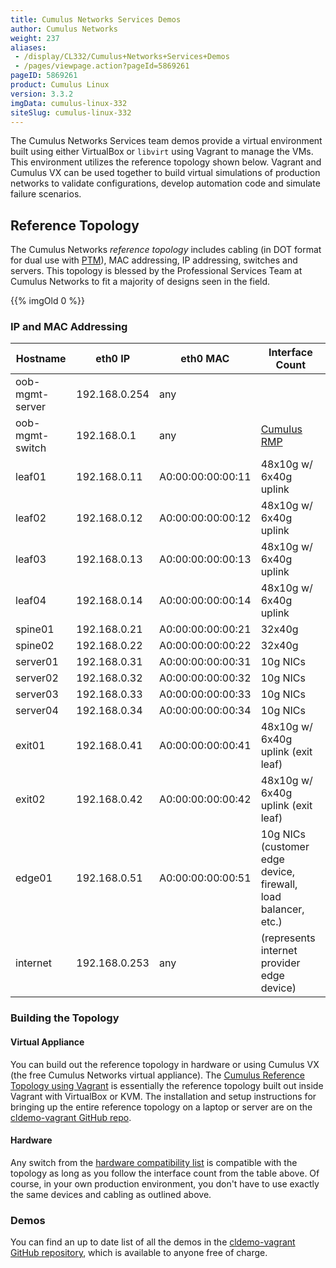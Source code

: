 ```yaml
---
title: Cumulus Networks Services Demos
author: Cumulus Networks
weight: 237
aliases:
 - /display/CL332/Cumulus+Networks+Services+Demos
 - /pages/viewpage.action?pageId=5869261
pageID: 5869261
product: Cumulus Linux
version: 3.3.2
imgData: cumulus-linux-332
siteSlug: cumulus-linux-332
---
```

The Cumulus Networks Services team demos provide a virtual environment
built using either VirtualBox or `libvirt` using Vagrant to manage the
VMs. This environment utilizes the reference topology shown below.
Vagrant and Cumulus VX can be used together to build virtual simulations
of production networks to validate configurations, develop automation
code and simulate failure scenarios.

## <span>Reference Topology</span>

The Cumulus Networks *reference topology* includes cabling (in DOT
format for dual use with
[PTM](/version/cumulus-linux-332/Layer-One-and-Two/Prescriptive-Topology-Manager---PTM)),
MAC addressing, IP addressing, switches and servers. This topology is
blessed by the Professional Services Team at Cumulus Networks to fit a
majority of designs seen in the field.

{{% imgOld 0 %}}

### <span>IP and MAC Addressing</span>

| Hostname        | eth0 IP       | eth0 MAC          | Interface Count                                                  |
| --------------- | ------------- | ----------------- | ---------------------------------------------------------------- |
| oob-mgmt-server | 192.168.0.254 | any               |                                                                  |
| oob-mgmt-switch | 192.168.0.1   | any               | [Cumulus RMP](https://cumulusnetworks.com/cumulus-rmp/overview/) |
| leaf01          | 192.168.0.11  | A0:00:00:00:00:11 | 48x10g w/ 6x40g uplink                                           |
| leaf02          | 192.168.0.12  | A0:00:00:00:00:12 | 48x10g w/ 6x40g uplink                                           |
| leaf03          | 192.168.0.13  | A0:00:00:00:00:13 | 48x10g w/ 6x40g uplink                                           |
| leaf04          | 192.168.0.14  | A0:00:00:00:00:14 | 48x10g w/ 6x40g uplink                                           |
| spine01         | 192.168.0.21  | A0:00:00:00:00:21 | 32x40g                                                           |
| spine02         | 192.168.0.22  | A0:00:00:00:00:22 | 32x40g                                                           |
| server01        | 192.168.0.31  | A0:00:00:00:00:31 | 10g NICs                                                         |
| server02        | 192.168.0.32  | A0:00:00:00:00:32 | 10g NICs                                                         |
| server03        | 192.168.0.33  | A0:00:00:00:00:33 | 10g NICs                                                         |
| server04        | 192.168.0.34  | A0:00:00:00:00:34 | 10g NICs                                                         |
| exit01          | 192.168.0.41  | A0:00:00:00:00:41 | 48x10g w/ 6x40g uplink (exit leaf)                               |
| exit02          | 192.168.0.42  | A0:00:00:00:00:42 | 48x10g w/ 6x40g uplink (exit leaf)                               |
| edge01          | 192.168.0.51  | A0:00:00:00:00:51 | 10g NICs (customer edge device, firewall, load balancer, etc.)   |
| internet        | 192.168.0.253 | any               | (represents internet provider edge device)                       |

### <span>Building the Topology</span>

#### <span>Virtual Appliance</span>

You can build out the reference topology in hardware or using Cumulus VX
(the free Cumulus Networks virtual appliance). The [Cumulus Reference
Topology using
Vagrant](https://github.com/CumulusNetworks/cldemo-vagrant) is
essentially the reference topology built out inside Vagrant with
VirtualBox or KVM. The installation and setup instructions for bringing
up the entire reference topology on a laptop or server are on the
[cldemo-vagrant GitHub
repo](https://github.com/CumulusNetworks/cldemo-vagrant).

#### <span>Hardware</span>

Any switch from the [hardware compatibility
list](https://cumulusnetworks.com/support/linux-hardware-compatibility-list/)
is compatible with the topology as long as you follow the interface
count from the table above. Of course, in your own production
environment, you don't have to use exactly the same devices and cabling
as outlined above.

### <span>Demos</span>

You can find an up to date list of all the demos in the [cldemo-vagrant
GitHub
repository](https://github.com/CumulusNetworks/cldemo-vagrant#available-demos),
which is available to anyone free of charge.

<article id="html-search-results" class="ht-content" style="display: none;">

</article>

<footer id="ht-footer">

</footer>
